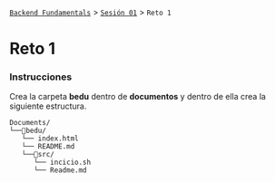 [`Backend Fundamentals`](../../README.md) > [`Sesión 01`](../README.md) > `Reto 1`

# Reto 1

### Instrucciones


Crea la carpeta **bedu** dentro de **documentos** y dentro de ella crea la siguiente estructura.


```terminal
Documents/
└──📂bedu/
   └── index.html
   └── README.md
   └──📂src/
      └── incicio.sh
      └── Readme.md
     
```
